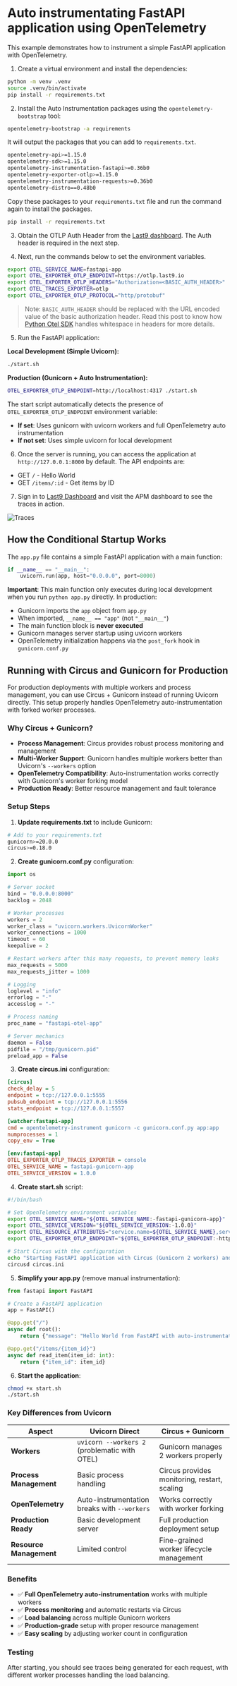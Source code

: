 # Auto instrumentating FastAPI application using OpenTelemetry

This example demonstrates how to instrument a simple FastAPI application with
OpenTelemetry.

1. Create a virtual environment and install the dependencies:

```bash
python -m venv .venv
source .venv/bin/activate
pip install -r requirements.txt
```

2. Install the Auto Instrumentation packages using the `opentelemetry-bootstrap`
   tool:

```bash
opentelemetry-bootstrap -a requirements
```
It will output the packages that you can add to `requirements.txt`.

```bash
opentelemetry-api>=1.15.0
opentelemetry-sdk>=1.15.0
opentelemetry-instrumentation-fastapi>=0.36b0
opentelemetry-exporter-otlp>=1.15.0
opentelemetry-instrumentation-requests>=0.36b0
opentelemetry-distro==0.48b0
```

Copy these packages to your `requirements.txt` file and run the command again to install the packages.

```bash
pip install -r requirements.txt
```

3. Obtain the OTLP Auth Header from the [Last9 dashboard](https://app.last9.io).
   The Auth header is required in the next step.

4. Next, run the commands below to set the environment variables.

```bash
export OTEL_SERVICE_NAME=fastapi-app
export OTEL_EXPORTER_OTLP_ENDPOINT=https://otlp.last9.io
export OTEL_EXPORTER_OTLP_HEADERS="Authorization=<BASIC_AUTH_HEADER>"
export OTEL_TRACES_EXPORTER=otlp
export OTEL_EXPORTER_OTLP_PROTOCOL="http/protobuf"
```

> Note: `BASIC_AUTH_HEADER` should be replaced with the URL encoded value of the
> basic authorization header. Read this post to know how
> [Python Otel SDK](https://last9.io/blog/whitespace-in-otlp-headers-and-opentelemetry-python-sdk/)
> handles whitespace in headers for more details.

5. Run the FastAPI application:

**Local Development (Simple Uvicorn):**
```bash
./start.sh
```

**Production (Gunicorn + Auto Instrumentation):**
```bash
OTEL_EXPORTER_OTLP_ENDPOINT=http://localhost:4317 ./start.sh
```

The start script automatically detects the presence of `OTEL_EXPORTER_OTLP_ENDPOINT` environment variable:
- **If set**: Uses gunicorn with uvicorn workers and full OpenTelemetry auto instrumentation
- **If not set**: Uses simple uvicorn for local development

6. Once the server is running, you can access the application at
   `http://127.0.0.1:8000` by default. The API endpoints are:

- GET `/` - Hello World
- GET `/items/:id` - Get items by ID

7. Sign in to [Last9 Dashboard](https://app.last9.io) and visit the APM
   dashboard to see the traces in action.

![Traces](./traces.png)

## How the Conditional Startup Works

The `app.py` file contains a simple FastAPI application with a main function:

```python
if __name__ == "__main__":
    uvicorn.run(app, host="0.0.0.0", port=8000)
```

**Important**: This main function only executes during local development when you run `python app.py` directly. In production:

- Gunicorn imports the `app` object from `app.py` 
- When imported, `__name__ == "app"` (not `"__main__"`)
- The main function block is **never executed**
- Gunicorn manages server startup using uvicorn workers
- OpenTelemetry initialization happens via the `post_fork` hook in `gunicorn.conf.py`

## Running with Circus and Gunicorn for Production

For production deployments with multiple workers and process management, you can use Circus + Gunicorn instead of running Uvicorn directly. This setup properly handles OpenTelemetry auto-instrumentation with forked worker processes.

### Why Circus + Gunicorn?

- **Process Management**: Circus provides robust process monitoring and management
- **Multi-Worker Support**: Gunicorn handles multiple workers better than Uvicorn's `--workers` option
- **OpenTelemetry Compatibility**: Auto-instrumentation works correctly with Gunicorn's worker forking model
- **Production Ready**: Better resource management and fault tolerance

### Setup Steps

1. **Update requirements.txt** to include Gunicorn:
```bash
# Add to your requirements.txt
gunicorn>=20.0.0
circus>=0.18.0
```

2. **Create gunicorn.conf.py** configuration:
```python
import os

# Server socket
bind = "0.0.0.0:8000"
backlog = 2048

# Worker processes
workers = 2
worker_class = "uvicorn.workers.UvicornWorker"
worker_connections = 1000
timeout = 60
keepalive = 2

# Restart workers after this many requests, to prevent memory leaks
max_requests = 5000
max_requests_jitter = 1000

# Logging
loglevel = "info"
errorlog = "-"
accesslog = "-"

# Process naming
proc_name = "fastapi-otel-app"

# Server mechanics
daemon = False
pidfile = "/tmp/gunicorn.pid"
preload_app = False

```

3. **Create circus.ini** configuration:
```ini
[circus]
check_delay = 5
endpoint = tcp://127.0.0.1:5555
pubsub_endpoint = tcp://127.0.0.1:5556
stats_endpoint = tcp://127.0.0.1:5557

[watcher:fastapi-app]
cmd = opentelemetry-instrument gunicorn -c gunicorn.conf.py app:app
numprocesses = 1
copy_env = True

[env:fastapi-app]
OTEL_EXPORTER_OTLP_TRACES_EXPORTER = console
OTEL_SERVICE_NAME = fastapi-gunicorn-app
OTEL_SERVICE_VERSION = 1.0.0
```

4. **Create start.sh** script:
```bash
#!/bin/bash

# Set OpenTelemetry environment variables
export OTEL_SERVICE_NAME="${OTEL_SERVICE_NAME:-fastapi-gunicorn-app}"
export OTEL_SERVICE_VERSION="${OTEL_SERVICE_VERSION:-1.0.0}"
export OTEL_RESOURCE_ATTRIBUTES="service.name=${OTEL_SERVICE_NAME},service.version=${OTEL_SERVICE_VERSION}"
export OTEL_EXPORTER_OTLP_ENDPOINT="${OTEL_EXPORTER_OTLP_ENDPOINT:-http://localhost:4317}"

# Start Circus with the configuration
echo "Starting FastAPI application with Circus (Gunicorn 2 workers) and OpenTelemetry auto-instrumentation..."
circusd circus.ini
```

5. **Simplify your app.py** (remove manual instrumentation):
```python
from fastapi import FastAPI

# Create a FastAPI application
app = FastAPI()

@app.get("/")
async def root():
    return {"message": "Hello World from FastAPI with auto-instrumentation!"}

@app.get("/items/{item_id}")
async def read_item(item_id: int):
    return {"item_id": item_id}
```

6. **Start the application**:
```bash
chmod +x start.sh
./start.sh
```

### Key Differences from Uvicorn

| Aspect | Uvicorn Direct | Circus + Gunicorn |
|--------|----------------|-------------------|
| **Workers** | `uvicorn --workers 2` (problematic with OTEL) | Gunicorn manages 2 workers properly |
| **Process Management** | Basic process handling | Circus provides monitoring, restart, scaling |
| **OpenTelemetry** | Auto-instrumentation breaks with `--workers` | Works correctly with worker forking |
| **Production Ready** | Basic development server | Full production deployment setup |
| **Resource Management** | Limited control | Fine-grained worker lifecycle management |

### Benefits

- ✅ **Full OpenTelemetry auto-instrumentation** works with multiple workers
- ✅ **Process monitoring** and automatic restarts via Circus  
- ✅ **Load balancing** across multiple Gunicorn workers
- ✅ **Production-grade** setup with proper resource management
- ✅ **Easy scaling** by adjusting worker count in configuration

### Testing

After starting, you should see traces being generated for each request, with different worker processes handling the load balancing.
